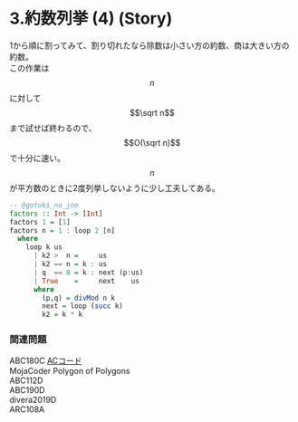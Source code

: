 # 3.約数列挙 \(4\) \(Story\)

1から順に割ってみて、割り切れたなら除数は小さい方の約数、商は大きい方の約数。  
この作業は$$n$$に対して$$\sqrt n$$まで試せば終わるので、$$O(\sqrt n)$$で十分に速い。  
$$n$$が平方数のときに2度列挙しないように少し工夫してある。

```haskell
-- @gotoki_no_joe
factors :: Int -> [Int]
factors 1 = [1]
factors n = 1 : loop 2 [n]
  where
    loop k us
      | k2 >  n =     us
      | k2 == n = k : us
      | q  == 0 = k : next (p:us)
      | True    =     next    us
      where
        (p,q) = divMod n k
        next = loop (succ k)
        k2 = k * k
```

### 関連問題

ABC180C [ACコード](https://atcoder.jp/contests/abc180/submissions/22727220)  
MojaCoder Polygon of Polygons  
ABC112D  
ABC190D  
divera2019D  
ARC108A

